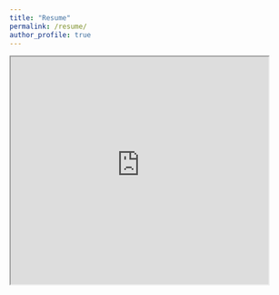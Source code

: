 ```yaml
---
title: "Resume"
permalink: /resume/
author_profile: true
---
```

<iframe src="https://mickeyfeliciano.github.io/FelicianoResume.pdf" width="90%" height="400"></iframe>
